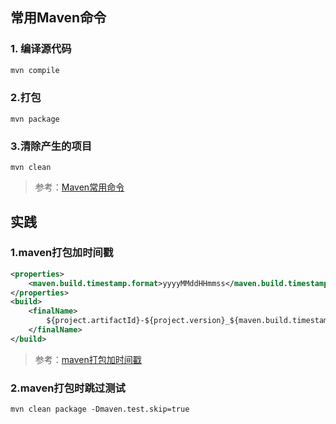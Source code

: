 ## 常用Maven命令

### 1. 编译源代码

```java
mvn compile
```

### 2.打包

```
mvn package
```

### 3.清除产生的项目 

```
mvn clean
```



> 参考：[Maven常用命令]((https://www.cnblogs.com/wkrbky/p/6352188.html))

## 实践

### 1.maven打包加时间戳

```xml
<properties>
	<maven.build.timestamp.format>yyyyMMddHHmmss</maven.build.timestamp.format>
</properties>
<build>
    <finalName>
      	${project.artifactId}-${project.version}_${maven.build.timestamp}
    </finalName>
</build>	
```

> 参考：[maven打包加时间戳](https://blog.csdn.net/z410970953/article/details/50680603)

### 2.maven打包时跳过测试

```shell
mvn clean package -Dmaven.test.skip=true
```


